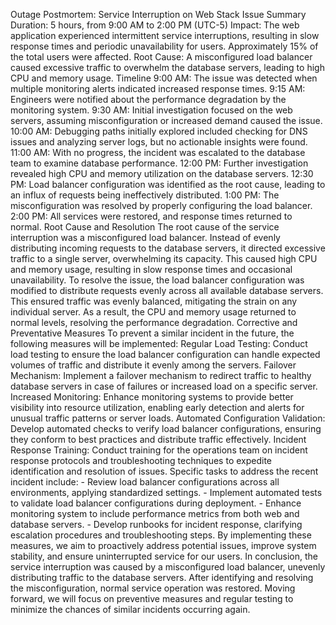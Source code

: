 Outage Postmortem: Service Interruption on Web Stack 
Issue Summary 
Duration: 5 hours, from 9:00 AM to 2:00 PM (UTC-5)
Impact: The web application experienced intermittent service interruptions, resulting in slow response times and periodic unavailability for
users. Approximately 15% of the total users were affected.
Root Cause: A misconfigured load balancer caused excessive traffic to overwhelm the database servers, leading to high CPU and memory
usage. 
Timeline 
9:00 AM: The issue was detected when multiple monitoring alerts indicated increased response times.
9:15 AM: Engineers were notified about the performance degradation by the monitoring system.
9:30 AM: Initial investigation focused on the web servers, assuming misconfiguration or increased demand caused the issue.
10:00 AM: Debugging paths initially explored included checking for DNS issues and analyzing server logs, but no actionable insights were
found.
11:00 AM: With no progress, the incident was escalated to the database team to examine database performance.
12:00 PM: Further investigation revealed high CPU and memory utilization on the database servers.
12:30 PM: Load balancer configuration was identified as the root cause, leading to an influx of requests being ineffectively distributed.
1:00 PM: The misconfiguration was resolved by properly configuring the load balancer.
2:00 PM: All services were restored, and response times returned to normal. 
Root Cause and Resolution 
The root cause of the service interruption was a misconfigured load balancer. Instead of evenly distributing incoming requests to the database
servers, it directed excessive traffic to a single server, overwhelming its capacity. This caused high CPU and memory usage, resulting in slow
response times and occasional unavailability. 
To resolve the issue, the load balancer configuration was modified to distribute requests evenly across all available database servers. This ensured
traffic was evenly balanced, mitigating the strain on any individual server. As a result, the CPU and memory usage returned to normal levels,
resolving the performance degradation. 
Corrective and Preventative Measures 
To prevent a similar incident in the future, the following measures will be implemented: 
Regular Load Testing: Conduct load testing to ensure the load balancer configuration can handle expected volumes of traffic and distribute
it evenly among the servers.
Failover Mechanism: Implement a failover mechanism to redirect traffic to healthy database servers in case of failures or increased load on
a specific server.
Increased Monitoring: Enhance monitoring systems to provide better visibility into resource utilization, enabling early detection and alerts
for unusual traffic patterns or server loads.
Automated Configuration Validation: Develop automated checks to verify load balancer configurations, ensuring they conform to best
practices and distribute traffic effectively.
Incident Response Training: Conduct training for the operations team on incident response protocols and troubleshooting techniques to
expedite identification and resolution of issues. 
Specific tasks to address the recent incident include: - Review load balancer configurations across all environments, applying standardized
settings. - Implement automated tests to validate load balancer configurations during deployment. - Enhance monitoring system to include
performance metrics from both web and database servers. - Develop runbooks for incident response, clarifying escalation procedures and
troubleshooting steps. 
By implementing these measures, we aim to proactively address potential issues, improve system stability, and ensure uninterrupted service for
our users. 
In conclusion, the service interruption was caused by a misconfigured load balancer, unevenly distributing traffic to the database servers. After
identifying and resolving the misconfiguration, normal service operation was restored. Moving forward, we will focus on preventive measures and
regular testing to minimize the chances of similar incidents occurring again.
